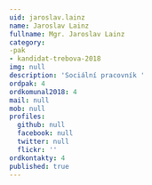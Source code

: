 ```yaml
---
uid: jaroslav.lainz
name: Jaroslav Lainz
fullname: Mgr. Jaroslav Lainz
category: 
-pak
- kandidat-trebova-2018
img: null
description: 'Sociální pracovník '
ordpak: 4
ordkomunal2018: 4
mail: null
mob: null
profiles:
  github: null
  facebook: null
  twitter: null
  flickr: ''
ordkontakty: 4
published: true
---
```



